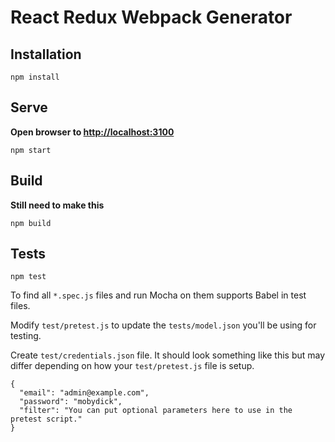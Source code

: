 # React Redux Webpack Generator

## Installation

```
npm install
```

## Serve

**Open browser to [http://localhost:3100](http://localhost:3100)**

```
npm start
```

## Build

**Still need to make this**

```
npm build
```

## Tests

```
npm test
```

To find all `*.spec.js` files and run Mocha on them supports Babel in test files.

Modify `test/pretest.js` to update the `tests/model.json` you'll be using for testing.

Create `test/credentials.json` file. It should look something like this but may differ depending on how your `test/pretest.js` file is setup.

```
{
  "email": "admin@example.com",
  "password": "mobydick",
  "filter": "You can put optional parameters here to use in the pretest script."
}
```
